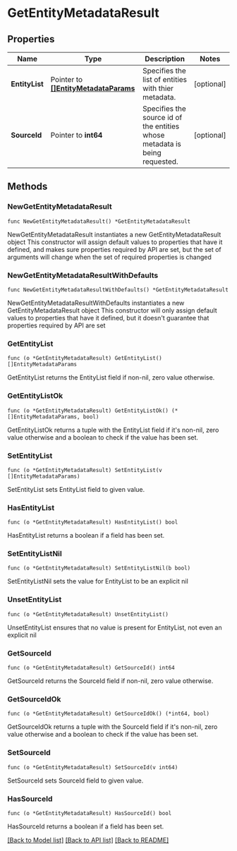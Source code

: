 # GetEntityMetadataResult

## Properties

Name | Type | Description | Notes
------------ | ------------- | ------------- | -------------
**EntityList** | Pointer to [**[]EntityMetadataParams**](EntityMetadataParams.md) | Specifies the list of entities with thier metadata. | [optional] 
**SourceId** | Pointer to **int64** | Specifies the source id of the entities whose metadata is being requested. | [optional] 

## Methods

### NewGetEntityMetadataResult

`func NewGetEntityMetadataResult() *GetEntityMetadataResult`

NewGetEntityMetadataResult instantiates a new GetEntityMetadataResult object
This constructor will assign default values to properties that have it defined,
and makes sure properties required by API are set, but the set of arguments
will change when the set of required properties is changed

### NewGetEntityMetadataResultWithDefaults

`func NewGetEntityMetadataResultWithDefaults() *GetEntityMetadataResult`

NewGetEntityMetadataResultWithDefaults instantiates a new GetEntityMetadataResult object
This constructor will only assign default values to properties that have it defined,
but it doesn't guarantee that properties required by API are set

### GetEntityList

`func (o *GetEntityMetadataResult) GetEntityList() []EntityMetadataParams`

GetEntityList returns the EntityList field if non-nil, zero value otherwise.

### GetEntityListOk

`func (o *GetEntityMetadataResult) GetEntityListOk() (*[]EntityMetadataParams, bool)`

GetEntityListOk returns a tuple with the EntityList field if it's non-nil, zero value otherwise
and a boolean to check if the value has been set.

### SetEntityList

`func (o *GetEntityMetadataResult) SetEntityList(v []EntityMetadataParams)`

SetEntityList sets EntityList field to given value.

### HasEntityList

`func (o *GetEntityMetadataResult) HasEntityList() bool`

HasEntityList returns a boolean if a field has been set.

### SetEntityListNil

`func (o *GetEntityMetadataResult) SetEntityListNil(b bool)`

 SetEntityListNil sets the value for EntityList to be an explicit nil

### UnsetEntityList
`func (o *GetEntityMetadataResult) UnsetEntityList()`

UnsetEntityList ensures that no value is present for EntityList, not even an explicit nil
### GetSourceId

`func (o *GetEntityMetadataResult) GetSourceId() int64`

GetSourceId returns the SourceId field if non-nil, zero value otherwise.

### GetSourceIdOk

`func (o *GetEntityMetadataResult) GetSourceIdOk() (*int64, bool)`

GetSourceIdOk returns a tuple with the SourceId field if it's non-nil, zero value otherwise
and a boolean to check if the value has been set.

### SetSourceId

`func (o *GetEntityMetadataResult) SetSourceId(v int64)`

SetSourceId sets SourceId field to given value.

### HasSourceId

`func (o *GetEntityMetadataResult) HasSourceId() bool`

HasSourceId returns a boolean if a field has been set.


[[Back to Model list]](../README.md#documentation-for-models) [[Back to API list]](../README.md#documentation-for-api-endpoints) [[Back to README]](../README.md)


